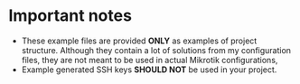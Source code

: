 # Important notes

* These example files are provided **ONLY** as examples of project structure.
  Although they contain a lot of solutions from my configuration files,
  they are not meant to be used in actual Mikrotik configurations,
* Example generated SSH keys **SHOULD NOT** be used in your project.
